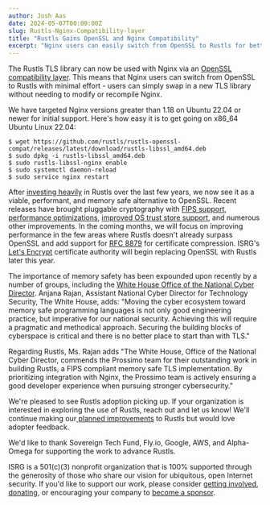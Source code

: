 ```yaml
---
author: Josh Aas
date: 2024-05-07T00:00:00Z
slug: Rustls-Nginx-Compatibility-layer
title: "Rustls Gains OpenSSL and Nginx Compatibility"
excerpt: "Nginx users can easily switch from OpenSSL to Rustls for better security."
---
```


The Rustls TLS library can now be used with Nginx via an [OpenSSL compatibility layer](https://github.com/rustls/rustls-openssl-compat). This means that Nginx users can switch from OpenSSL to Rustls with minimal effort - users can simply swap in a new TLS library without needing to modify or recompile Nginx.

We have targeted Nginx versions greater than 1.18 on Ubuntu 22.04 or newer for initial support. Here's how easy it is to get going on x86_64 Ubuntu Linux 22.04:

```
$ wget https://github.com/rustls/rustls-openssl-compat/releases/latest/download/rustls-libssl_amd64.deb
$ sudo dpkg -i rustls-libssl_amd64.deb
$ sudo rustls-libssl-nginx enable
$ sudo systemctl daemon-reload
$ sudo service nginx restart
```


After [investing heavily](https://www.memorysafety.org/initiative/rustls/) in Rustls over the last few years, we now see it as a viable, performant, and memory safe alternative to OpenSSL. Recent releases have brought pluggable cryptography with [FIPS support](https://www.memorysafety.org/blog/rustls-with-aws-crypto-back-end-and-fips/), [performance optimizations](https://www.memorysafety.org/blog/rustls-performance/), [improved OS trust store support](https://www.memorysafety.org/blog/pq-key-exchange/), and numerous other improvements. In the coming months, we will focus on improving performance in the few areas where Rustls doesn't already surpass OpenSSL and add  support for [RFC 8879](https://datatracker.ietf.org/doc/html/rfc8879.html) for certificate compression. ISRG's [Let's Encrypt](https://letsencrypt.org/) certificate authority will begin replacing OpenSSL with Rustls later this year.

The importance of memory safety has been expounded upon recently by a number of groups, including the [White House Office of the National Cyber Director](https://www.whitehouse.gov/oncd/briefing-room/2024/02/26/press-release-technical-report/). Anjana Rajan, Assistant National Cyber Director for Technology Security, The White House, adds: "Moving the cyber ecosystem toward memory safe programming languages is not only good engineering practice, but imperative for our national security. Achieving this will require a pragmatic and methodical approach. Securing the building blocks of cyberspace is critical and there is no better place to start than with TLS."

Regarding Rustls, Ms. Rajan adds "The White House, Office of the National Cyber Director, commends the Prossimo team for their outstanding work in building Rustls, a FIPS compliant memory safe TLS implementation. By prioritizing integration with Nginx, the Prossimo team is actively ensuring a good developer experience when pursuing stronger cybersecurity."

We're pleased to see Rustls adoption picking up. If your organization is interested in exploring the use of Rustls, reach out and let us know! We'll continue making our[  planned improvements](https://github.com/rustls/rustls/blob/main/ROADMAP.md) to Rustls but would love adopter feedback.

We'd like to thank Sovereign Tech Fund, Fly.io, Google, AWS, and Alpha-Omega for supporting the work to advance Rustls.

ISRG is a 501(c)(3) nonprofit organization that is 100% supported through the generosity of those who share our vision for ubiquitous, open Internet security. If you'd like to support our work, please consider [getting involved](https://www.abetterinternet.org/getinvolved/), [donating](https://www.abetterinternet.org/donate/), or encouraging your company to [become a sponsor](https://www.abetterinternet.org/sponsor/).